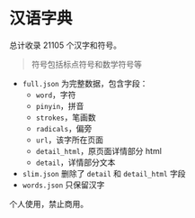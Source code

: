 # 汉语字典

总计收录 21105 个汉字和符号。

> 符号包括标点符号和数学符号等

- `full.json` 为完整数据，包含字段：
   - `word`，字符
   - `pinyin`，拼音
   - `strokes`，笔画数
   - `radicals`，偏旁
   - `url`，该字所在页面
   - `detail_html`，原页面详情部分 html
   - `detail`，详情部分文本
- `slim.json` 删除了 `detail` 和 `detail_html` 字段
- `words.json` 只保留汉字

个人使用，禁止商用。
